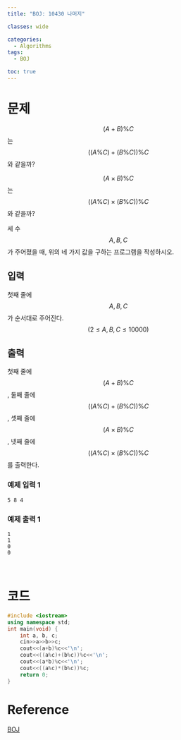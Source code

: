 ```yaml
---
title: "BOJ: 10430 나머지"

classes: wide

categories:
  - Algorithms
tags:
  - BOJ

toc: true
---
```


# 문제

$$(A+B)\%C$$는 $$((A\%C)+(B\%C))\%C$$와 같을까?

$$(A \times B)\%C$$는 $$((A\%C) \times (B\%C))\%C$$ 와 같을까?

세 수 $$A, B, C$$가 주어졌을 때, 위의 네 가지 값을 구하는 프로그램을 작성하시오.

## 입력

첫째 줄에 $$A, B, C$$가 순서대로 주어진다. $$(2 \leq A, B, C \leq 10000)$$

## 출력

첫째 줄에 $$(A+B)\%C$$, 둘째 줄에 $$((A\%C) + (B\%C))\%C$$, 셋째 줄에 $$(A \times B)\%C$$, 넷째 줄에 $$((A\%C) \times (B\%C))\%C$$를 출력한다.

### 예제 입력 1

```shell
5 8 4
```

### 예제 출력 1

```shell
1
1
0
0
```

<br/>

# 코드

```cpp
#include <iostream>
using namespace std;
int main(void) {
    int a, b, c;
    cin>>a>>b>>c;
    cout<<(a+b)%c<<'\n';
    cout<<((a%c)+(b%c))%c<<'\n';
    cout<<(a*b)%c<<'\n';
    cout<<((a%c)*(b%c))%c;
    return 0;
}
```

# Reference

[BOJ](https://www.acmicpc.net/problem/10430)